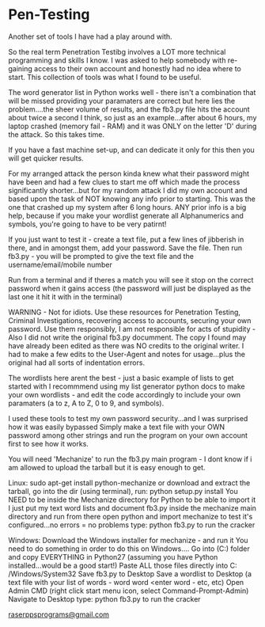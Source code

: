 # Pen-Testing
Another set of tools I have had a play around with.

So the real term Penetration Testibg involves a LOT more technical programming and skills I know.
I was asked to help somebody with re-gaining access to their own account and honestly had no idea
where to start. This collection of tools was what I found to be useful.

The word generator list in Python works well - there isn't a combination that will be missed providing
your paramaters are correct but here lies the problem....the sheer volume of results, and the fb3.py file 
hits the account about twice a second I think, so just as an example...after about 6 hours, my laptop crashed 
(memory fail - RAM) and it was ONLY on the letter 'D' during the attack. So this takes time. 

If you have a fast machine set-up, and can dedicate it only for this then you will get quicker results. 

For my arranged attack the person kinda knew what their password might have been and had a few clues
to start me off which made the process significantly shorter...but for my random attack I did my own account
and based upon the task of NOT knowing any info prior to starting. This was the one that crashed up my 
system after 6 long hours. ANY prior info is a big help, because if you make your wordlist generate
all Alphanumerics and symbols, you're going to have to be very patirnt!

If you just want to test it - create a text file, put a few lines of jibberish in there, and in amongst
them, add your password. Save the file. Then run fb3.py - you will be prompted to give the text file and
the username/email/mobile number

Run from a terminal and if theres a match you will see it stop on the correct password when it gains access 
(the password will just be displayed as the last one it hit it with in the terminal)


WARNING - Not for idiots. Use these resources for Penetration Testing, Criminal Investigations,
recovering access to accounts, securing your own password. Use them responsibly, I am not responsible
for acts of stupidity - Also I did not write the original fb3.py documment. The copy I found may have 
already been edited as there was NO credits to the original writer. I had to make a few edits to
the User-Agent and notes for usage...plus the original had all sorts of indentation errors.

The wordlists here arent the best - just a basic example of lists to get started with
I recommmend using my list generator python docs to make your own wordlists - 
and edit the code accordingly to include your own paramaters (a to z, A to Z, 0 to 9, and symbols).

I used these tools to test my own password security...and I was surprised how it was easily bypassed
Simply make a text file with your OWN password among other strings and run the program on your own account
first to see how it works.

You will need 'Mechanize' to run the fb3.py main program - I dont know if i am allowed to upload the tarball
but it is easy enough to get.

Linux: sudo apt-get install python-mechanize
or download and extract the tarball, go into the dir (using terminal), 
run: python setup.py install
You NEED to be inside the Mechanize directory for Python to be able to import it
I just put my text word lists and document fb3.py inside the mechanize main directory and run from there
open python and import mechanize to test it's configured...no errors = no problems
type: python fb3.py to run the cracker

Windows: Download the Windows installer for mechanize - and run it
You need to do something in order to do this on Windows....
Go into (C:) folder and copy EVERYTHING in Python27 (assuming you have Python installed...would be a good start!)
Paste ALL those files directly into C: /Windows/System32
Save fb3.py to Desktop
Save a wordlist to Desktop (a text file with your list of words - word <enter> word <enter word - etc, etc)
Open Admin CMD (right click start menu icon, select Command-Prompt-Admin)
Navigate to Desktop
type: python fb3.py to run the cracker

raserppsprograms@gmail.com
